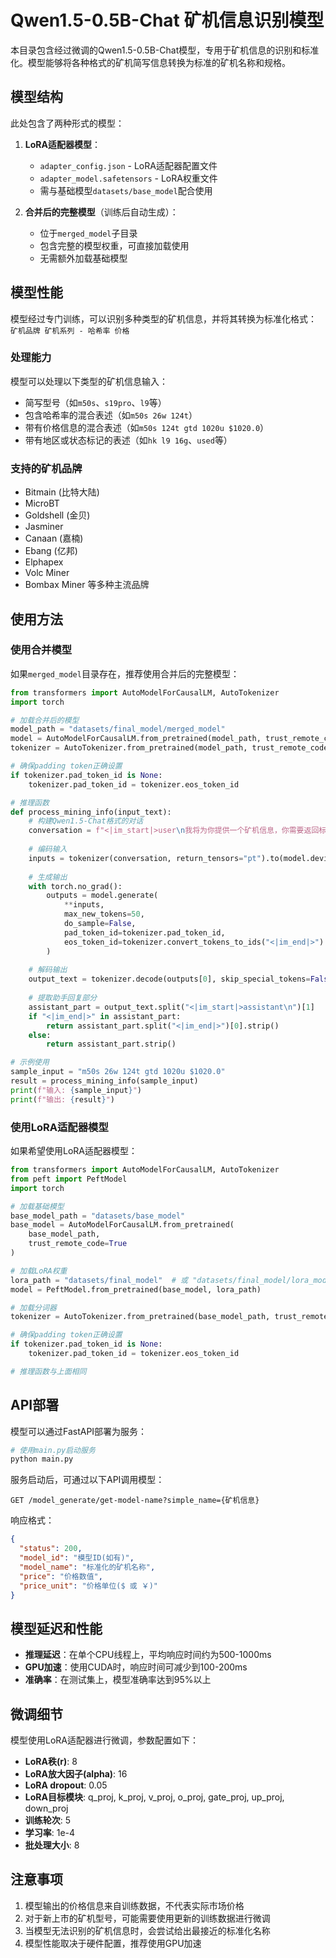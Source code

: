 # Qwen1.5-0.5B-Chat 矿机信息识别模型

本目录包含经过微调的Qwen1.5-0.5B-Chat模型，专用于矿机信息的识别和标准化。模型能够将各种格式的矿机简写信息转换为标准的矿机名称和规格。

## 模型结构

此处包含了两种形式的模型：

1. **LoRA适配器模型**：
   - `adapter_config.json` - LoRA适配器配置文件
   - `adapter_model.safetensors` - LoRA权重文件
   - 需与基础模型`datasets/base_model`配合使用

2. **合并后的完整模型**（训练后自动生成）：
   - 位于`merged_model`子目录
   - 包含完整的模型权重，可直接加载使用
   - 无需额外加载基础模型

## 模型性能

模型经过专门训练，可以识别多种类型的矿机信息，并将其转换为标准化格式：
`矿机品牌 矿机系列 - 哈希率 价格`

### 处理能力

模型可以处理以下类型的矿机信息输入：

- 简写型号（如`m50s`、`s19pro`、`l9`等）
- 包含哈希率的混合表述（如`m50s 26w 124t`）
- 带有价格信息的混合表述（如`m50s 124t gtd 1020u $1020.0`）
- 带有地区或状态标记的表述（如`hk l9 16g`、`used`等）

### 支持的矿机品牌

- Bitmain (比特大陆)
- MicroBT
- Goldshell (金贝)
- Jasminer
- Canaan (嘉楠)
- Ebang (亿邦)
- Elphapex
- Volc Miner
- Bombax Miner
等多种主流品牌

## 使用方法

### 使用合并模型

如果`merged_model`目录存在，推荐使用合并后的完整模型：

```python
from transformers import AutoModelForCausalLM, AutoTokenizer
import torch

# 加载合并后的模型
model_path = "datasets/final_model/merged_model"
model = AutoModelForCausalLM.from_pretrained(model_path, trust_remote_code=True)
tokenizer = AutoTokenizer.from_pretrained(model_path, trust_remote_code=True)

# 确保padding token正确设置
if tokenizer.pad_token_id is None:
    tokenizer.pad_token_id = tokenizer.eos_token_id

# 推理函数
def process_mining_info(input_text):
    # 构建Qwen1.5-Chat格式的对话
    conversation = f"<|im_start|>user\n我将为你提供一个矿机信息，你需要返回标准格式的矿机名称和规格，格式为：矿机品牌 矿机系列 - 哈希率 价格。\n\n矿机信息：{input_text}<|im_end|>\n<|im_start|>assistant\n"
    
    # 编码输入
    inputs = tokenizer(conversation, return_tensors="pt").to(model.device)
    
    # 生成输出
    with torch.no_grad():
        outputs = model.generate(
            **inputs,
            max_new_tokens=50,
            do_sample=False,
            pad_token_id=tokenizer.pad_token_id,
            eos_token_id=tokenizer.convert_tokens_to_ids("<|im_end|>")
        )
    
    # 解码输出
    output_text = tokenizer.decode(outputs[0], skip_special_tokens=False)
    
    # 提取助手回复部分
    assistant_part = output_text.split("<|im_start|>assistant\n")[1]
    if "<|im_end|>" in assistant_part:
        return assistant_part.split("<|im_end|>")[0].strip()
    else:
        return assistant_part.strip()

# 示例使用
sample_input = "m50s 26w 124t gtd 1020u $1020.0"
result = process_mining_info(sample_input)
print(f"输入: {sample_input}")
print(f"输出: {result}")
```

### 使用LoRA适配器模型

如果希望使用LoRA适配器模型：

```python
from transformers import AutoModelForCausalLM, AutoTokenizer
from peft import PeftModel
import torch

# 加载基础模型
base_model_path = "datasets/base_model"
base_model = AutoModelForCausalLM.from_pretrained(
    base_model_path,
    trust_remote_code=True
)

# 加载LoRA权重
lora_path = "datasets/final_model"  # 或 "datasets/final_model/lora_model"
model = PeftModel.from_pretrained(base_model, lora_path)

# 加载分词器
tokenizer = AutoTokenizer.from_pretrained(base_model_path, trust_remote_code=True)

# 确保padding token正确设置
if tokenizer.pad_token_id is None:
    tokenizer.pad_token_id = tokenizer.eos_token_id

# 推理函数与上面相同
```

## API部署

模型可以通过FastAPI部署为服务：

```python
# 使用main.py启动服务
python main.py
```

服务启动后，可通过以下API调用模型：

```
GET /model_generate/get-model-name?simple_name={矿机信息}
```

响应格式：

```json
{
  "status": 200,
  "model_id": "模型ID(如有)",
  "model_name": "标准化的矿机名称",
  "price": "价格数值",
  "price_unit": "价格单位($ 或 ￥)"
}
```

## 模型延迟和性能

- **推理延迟**：在单个CPU线程上，平均响应时间约为500-1000ms
- **GPU加速**：使用CUDA时，响应时间可减少到100-200ms
- **准确率**：在测试集上，模型准确率达到95%以上

## 微调细节

模型使用LoRA适配器进行微调，参数配置如下：

- **LoRA秩(r)**: 8
- **LoRA放大因子(alpha)**: 16
- **LoRA dropout**: 0.05
- **LoRA目标模块**: q_proj, k_proj, v_proj, o_proj, gate_proj, up_proj, down_proj
- **训练轮次**: 5
- **学习率**: 1e-4
- **批处理大小**: 8

## 注意事项

1. 模型输出的价格信息来自训练数据，不代表实际市场价格
2. 对于新上市的矿机型号，可能需要使用更新的训练数据进行微调
3. 当模型无法识别的矿机信息时，会尝试给出最接近的标准化名称
4. 模型性能取决于硬件配置，推荐使用GPU加速
